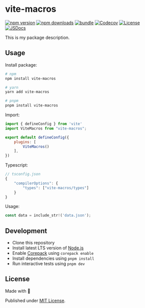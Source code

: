 # vite-macros

[![npm version][npm-version-src]][npm-version-href]
[![npm downloads][npm-downloads-src]][npm-downloads-href]
[![bundle][bundle-src]][bundle-href]
[![Codecov][codecov-src]][codecov-href]
[![License][license-src]][license-href]
[![JSDocs][jsdocs-src]][jsdocs-href]

This is my package description.

## Usage

Install package:

```sh
# npm
npm install vite-macros

# yarn
yarn add vite-macros

# pnpm
pnpm install vite-macros
```

Import:

```js
import { defineConfig } from 'vite'
import ViteMacros from "vite-macros";

export default defineConfig({
    plugins: [
        ViteMacros()
    ],
})
```

Typescript:

```ts
// tsconfig.json
{
    "compilerOptions": {
        "types": ["vite-macros/types"]
    }
}
```

Usage:

```js
const data = include_str!('data.json');
```



## Development

- Clone this repository
- Install latest LTS version of [Node.js](https://nodejs.org/en/)
- Enable [Corepack](https://github.com/nodejs/corepack) using `corepack enable`
- Install dependencies using `pnpm install`
- Run interactive tests using `pnpm dev`

## License

Made with 💛

Published under [MIT License](./LICENSE).

<!-- Badges -->

[npm-version-src]: https://img.shields.io/npm/v/vite-macros?style=flat&colorA=18181B&colorB=F0DB4F
[npm-version-href]: https://npmjs.com/package/vite-macros
[npm-downloads-src]: https://img.shields.io/npm/dm/vite-macros?style=flat&colorA=18181B&colorB=F0DB4F
[npm-downloads-href]: https://npmjs.com/package/vite-macros
[codecov-src]: https://img.shields.io/codecov/c/gh/KABBOUCHI/vite-macros/main?style=flat&colorA=18181B&colorB=F0DB4F
[codecov-href]: https://codecov.io/gh/KABBOUCHI/vite-macros
[bundle-src]: https://img.shields.io/bundlephobia/minzip/vite-macros?style=flat&colorA=18181B&colorB=F0DB4F
[bundle-href]: https://bundlephobia.com/result?p=vite-macros
[license-src]: https://img.shields.io/github/license/KABBOUCHI/vite-macros.svg?style=flat&colorA=18181B&colorB=F0DB4F
[license-href]: https://github.com/KABBOUCHI/vite-macros/blob/main/LICENSE
[jsdocs-src]: https://img.shields.io/badge/jsDocs.io-reference-18181B?style=flat&colorA=18181B&colorB=F0DB4F
[jsdocs-href]: https://www.jsdocs.io/package/vite-macros
